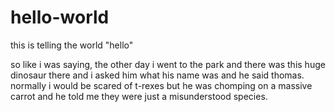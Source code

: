 # hello-world
this is telling the world "hello"

so like i was saying, the other day i went to the park and there was this huge dinosaur there and i asked him what his name was and he said thomas. normally i would be scared of t-rexes but he was chomping on a massive carrot and he told me they were just a misunderstood species.
